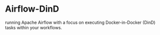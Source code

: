 # Airflow-DinD
running Apache Airflow with a focus on executing Docker-in-Docker (DinD) tasks within your workflows. 
